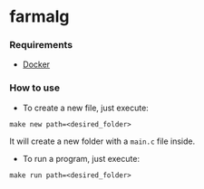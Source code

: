 # farmalg

### Requirements
- [Docker](https://www.docker.com/)

### How to use

- To create a new file, just execute:
```
make new path=<desired_folder>
```
It will create a new folder with a `main.c` file inside.

- To run a program, just execute:
```
make run path=<desired_folder>
```
